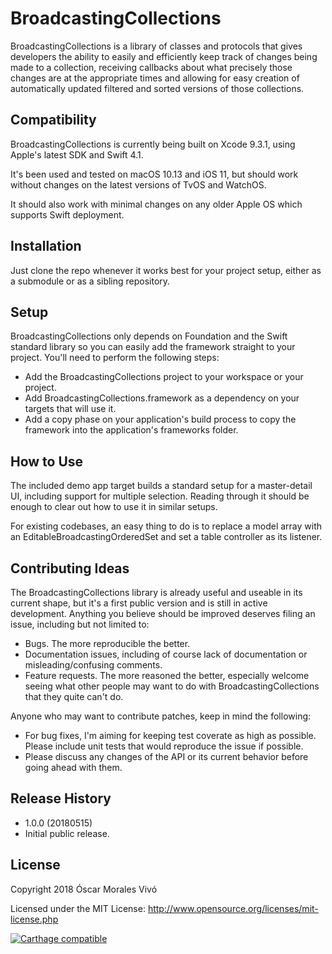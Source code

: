 # BroadcastingCollections
BroadcastingCollections is a library of classes and protocols that gives developers the ability to easily and efficiently keep track of changes being made to a collection, receiving callbacks about what precisely those changes are at the appropriate times and allowing for easy creation of automatically updated filtered and sorted versions of those collections.

## Compatibility
BroadcastingCollections is currently being built on Xcode 9.3.1, using Apple's latest SDK and Swift 4.1.

It's been used and tested on macOS 10.13 and iOS 11, but should work without changes on the latest versions of TvOS and WatchOS. 

It should also work with minimal changes on any older Apple OS which supports Swift deployment.

## Installation
Just clone the repo whenever it works best for your project setup, either as a submodule or as a sibling repository.

## Setup
BroadcastingCollections only depends on Foundation and the Swift standard library so you can easily add the framework straight to your project. You'll need to perform the following steps:

- Add the BroadcastingCollections project to your workspace or your project.
- Add BroadcastingCollections.framework as a dependency on your targets that will use it.
- Add a copy phase on your application's build process to copy the framework into the application's frameworks folder.

## How to Use
The included demo app target builds a standard setup for a master-detail UI, including support for multiple selection. Reading through it should be enough to clear out how to use it in similar setups.

For existing codebases, an easy thing to do is to replace a model array with an EditableBroadcastingOrderedSet and set a table controller as its listener.

## Contributing Ideas
The BroadcastingCollections library is already useful and useable in its current shape, but it's a first public version and is still in active development. Anything you believe should be improved deserves filing an issue, including but not limited to:

- Bugs. The more reproducible the better.
- Documentation issues, including of course lack of documentation or misleading/confusing comments.
- Feature requests. The more reasoned the better, especially welcome seeing what other people may want to do with BroadcastingCollections that they quite can't do.

Anyone who may want to contribute patches, keep in mind the following:

- For bug fixes, I'm aiming for keeping test coverate as high as possible. Please include unit tests that would reproduce the issue if possible.
- Please discuss any changes of the API or its current behavior before going ahead with them.

## Release History
* 1.0.0 (20180515)
 * Initial public release.

## License
Copyright 2018 Óscar Morales Vivó

Licensed under the MIT License: http://www.opensource.org/licenses/mit-license.php

[![Carthage compatible](https://img.shields.io/badge/Carthage-compatible-4BC51D.svg?style=flat)](https://github.com/Carthage/Carthage)
